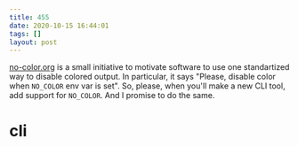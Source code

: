 ```yaml
---
title: 455
date: 2020-10-15 16:44:01
tags: []
layout: post
---
```


[no-color.org](https://no-color.org/) is a small initiative to motivate software to use one standartized way to disable colored output. In particular, it says "Please, disable color when `NO_COLOR` env var is set". So, please, when you'll make a new CLI tool, add support for `NO_COLOR`. And I promise to do the same.

# cli
